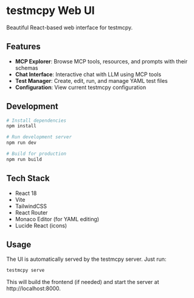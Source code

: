 # testmcpy Web UI

Beautiful React-based web interface for testmcpy.

## Features

- **MCP Explorer**: Browse MCP tools, resources, and prompts with their schemas
- **Chat Interface**: Interactive chat with LLM using MCP tools
- **Test Manager**: Create, edit, run, and manage YAML test files
- **Configuration**: View current testmcpy configuration

## Development

```bash
# Install dependencies
npm install

# Run development server
npm run dev

# Build for production
npm run build
```

## Tech Stack

- React 18
- Vite
- TailwindCSS
- React Router
- Monaco Editor (for YAML editing)
- Lucide React (icons)

## Usage

The UI is automatically served by the testmcpy server. Just run:

```bash
testmcpy serve
```

This will build the frontend (if needed) and start the server at http://localhost:8000.

